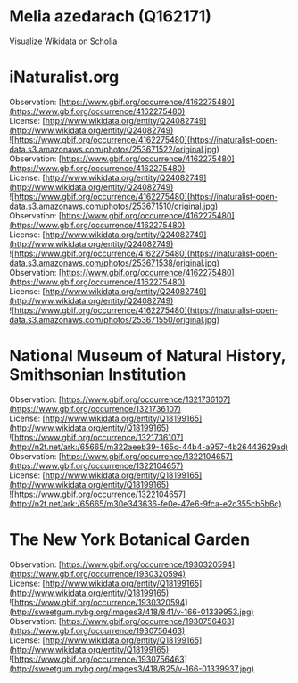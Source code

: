 
Melia azedarach (Q162171)
=========================
  
Visualize Wikidata on [Scholia](https://scholia.toolforge.org/taxon/Q162171)
# iNaturalist.org
  
Observation: [https://www.gbif.org/occurrence/4162275480](https://www.gbif.org/occurrence/4162275480)  
License: [http://www.wikidata.org/entity/Q24082749](http://www.wikidata.org/entity/Q24082749)  
![https://www.gbif.org/occurrence/4162275480](https://inaturalist-open-data.s3.amazonaws.com/photos/253671522/original.jpg)  
Observation: [https://www.gbif.org/occurrence/4162275480](https://www.gbif.org/occurrence/4162275480)  
License: [http://www.wikidata.org/entity/Q24082749](http://www.wikidata.org/entity/Q24082749)  
![https://www.gbif.org/occurrence/4162275480](https://inaturalist-open-data.s3.amazonaws.com/photos/253671510/original.jpg)  
Observation: [https://www.gbif.org/occurrence/4162275480](https://www.gbif.org/occurrence/4162275480)  
License: [http://www.wikidata.org/entity/Q24082749](http://www.wikidata.org/entity/Q24082749)  
![https://www.gbif.org/occurrence/4162275480](https://inaturalist-open-data.s3.amazonaws.com/photos/253671538/original.jpg)  
Observation: [https://www.gbif.org/occurrence/4162275480](https://www.gbif.org/occurrence/4162275480)  
License: [http://www.wikidata.org/entity/Q24082749](http://www.wikidata.org/entity/Q24082749)  
![https://www.gbif.org/occurrence/4162275480](https://inaturalist-open-data.s3.amazonaws.com/photos/253671550/original.jpg)
# National Museum of Natural History, Smithsonian Institution
  
Observation: [https://www.gbif.org/occurrence/1321736107](https://www.gbif.org/occurrence/1321736107)  
License: [http://www.wikidata.org/entity/Q18199165](http://www.wikidata.org/entity/Q18199165)  
![https://www.gbif.org/occurrence/1321736107](http://n2t.net/ark:/65665/m322aeeb39-465c-44b4-a957-4b26443629ad)  
Observation: [https://www.gbif.org/occurrence/1322104657](https://www.gbif.org/occurrence/1322104657)  
License: [http://www.wikidata.org/entity/Q18199165](http://www.wikidata.org/entity/Q18199165)  
![https://www.gbif.org/occurrence/1322104657](http://n2t.net/ark:/65665/m30e343636-fe0e-47e6-9fca-e2c355cb5b6c)
# The New York Botanical Garden
  
Observation: [https://www.gbif.org/occurrence/1930320594](https://www.gbif.org/occurrence/1930320594)  
License: [http://www.wikidata.org/entity/Q18199165](http://www.wikidata.org/entity/Q18199165)  
![https://www.gbif.org/occurrence/1930320594](http://sweetgum.nybg.org/images3/418/841/v-166-01339953.jpg)  
Observation: [https://www.gbif.org/occurrence/1930756463](https://www.gbif.org/occurrence/1930756463)  
License: [http://www.wikidata.org/entity/Q18199165](http://www.wikidata.org/entity/Q18199165)  
![https://www.gbif.org/occurrence/1930756463](http://sweetgum.nybg.org/images3/418/825/v-166-01339937.jpg)